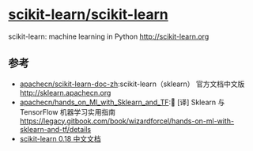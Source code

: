 # [scikit-learn/scikit-learn](https://github.com/scikit-learn/scikit-learn)

scikit-learn: machine learning in Python http://scikit-learn.org

## 参考

* [apachecn/scikit-learn-doc-zh](https://github.com/apachecn/scikit-learn-doc-zh):scikit-learn（sklearn） 官方文档中文版 http://sklearn.apachecn.org
* [apachecn/hands_on_Ml_with_Sklearn_and_TF](https://github.com/apachecn/hands_on_Ml_with_Sklearn_and_TF):📖 [译] Sklearn 与 TensorFlow 机器学习实用指南 https://legacy.gitbook.com/book/wizardforcel/hands-on-ml-with-sklearn-and-tf/details
* [scikit-learn 0.18 中文文档](http://cwiki.apachecn.org/display/sklearn)
